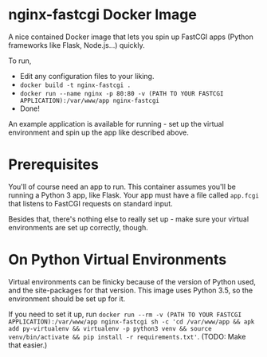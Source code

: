 nginx-fastcgi Docker Image
==========================

A nice contained Docker image that lets you spin up FastCGI apps (Python frameworks like Flask, Node.js...) quickly.

To run,

- Edit any configuration files to your liking.
- `docker build -t nginx-fastcgi .`
- `docker run --name nginx -p 80:80 -v (PATH TO YOUR FASTCGI APPLICATION):/var/www/app nginx-fastcgi`
- Done!

An example application is available for running - set up the virtual environment and spin up the app like described above.

Prerequisites
=============

You'll of course need an app to run. This container assumes you'll be running a Python 3 app, like Flask. Your app must have a file called `app.fcgi` that listens to FastCGI requests on standard input. 

Besides that, there's nothing else to really set up - make sure your virtual environments are set up correctly, though. 

On Python Virtual Environments
==============================

Virtual environments can be finicky because of the version of Python used, and the site-packages for that version. This image uses Python 3.5, so the environment should be set up for it.

If you need to set it up, run `docker run --rm -v (PATH TO YOUR FASTCGI APPLICATION):/var/www/app nginx-fastcgi sh -c 'cd /var/www/app && apk add py-virtualenv && virtualenv -p python3 venv && source venv/bin/activate && pip install -r requirements.txt'`. (TODO: Make that easier.)
